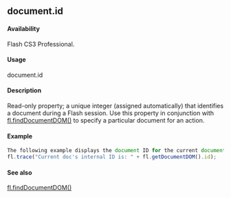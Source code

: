 ## document.id

#### Availability

Flash CS3 Professional.

#### Usage

document.id

#### Description

Read-only property; a unique integer (assigned automatically) that identifies a document during a Flash session. Use this property in conjunction with [fl.findDocumentDOM()](#_bookmark483) to specify a particular document for an action.

#### Example

```javascript
The following example displays the document ID for the current document:
fl.trace("Current doc's internal ID is: " + fl.getDocumentDOM().id);

```
#### See also

[fl.findDocumentDOM()](#_bookmark483)
